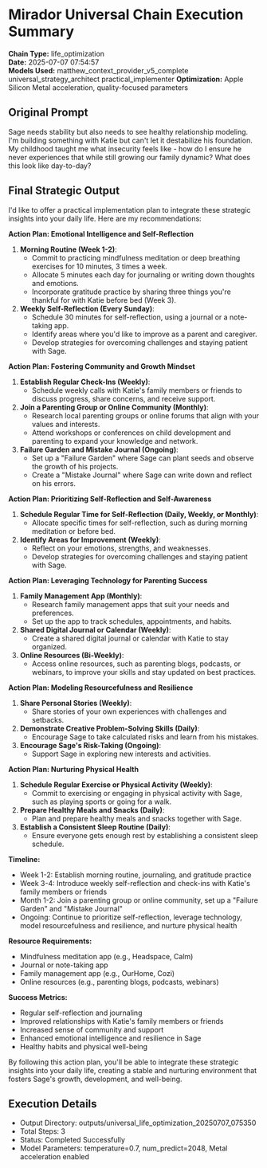 # Mirador Universal Chain Execution Summary

**Chain Type:** life_optimization  
**Date:** 2025-07-07 07:54:57  
**Models Used:** matthew_context_provider_v5_complete universal_strategy_architect practical_implementer
**Optimization:** Apple Silicon Metal acceleration, quality-focused parameters

## Original Prompt
Sage needs stability but also needs to see healthy relationship modeling. I'm building something with Katie but can't let it destabilize his foundation. My childhood taught me what 
  insecurity feels like - how do I ensure he never experiences that while still growing our family dynamic? What does this look like day-to-day?

## Final Strategic Output
I'd like to offer a practical implementation plan to integrate these strategic insights into your daily life. Here are my recommendations:

**Action Plan: Emotional Intelligence and Self-Reflection**

1. **Morning Routine (Week 1-2)**:
	* Commit to practicing mindfulness meditation or deep breathing exercises for 10 minutes, 3 times a week.
	* Allocate 5 minutes each day for journaling or writing down thoughts and emotions.
	* Incorporate gratitude practice by sharing three things you're thankful for with Katie before bed (Week 3).
2. **Weekly Self-Reflection (Every Sunday)**:
	* Schedule 30 minutes for self-reflection, using a journal or a note-taking app.
	* Identify areas where you'd like to improve as a parent and caregiver.
	* Develop strategies for overcoming challenges and staying patient with Sage.

**Action Plan: Fostering Community and Growth Mindset**

1. **Establish Regular Check-Ins (Weekly)**:
	* Schedule weekly calls with Katie's family members or friends to discuss progress, share concerns, and receive support.
2. **Join a Parenting Group or Online Community (Monthly)**:
	* Research local parenting groups or online forums that align with your values and interests.
	* Attend workshops or conferences on child development and parenting to expand your knowledge and network.
3. **Failure Garden and Mistake Journal (Ongoing)**:
	* Set up a "Failure Garden" where Sage can plant seeds and observe the growth of his projects.
	* Create a "Mistake Journal" where Sage can write down and reflect on his errors.

**Action Plan: Prioritizing Self-Reflection and Self-Awareness**

1. **Schedule Regular Time for Self-Reflection (Daily, Weekly, or Monthly)**:
	* Allocate specific times for self-reflection, such as during morning meditation or before bed.
2. **Identify Areas for Improvement (Weekly)**:
	* Reflect on your emotions, strengths, and weaknesses.
	* Develop strategies for overcoming challenges and staying patient with Sage.

**Action Plan: Leveraging Technology for Parenting Success**

1. **Family Management App (Monthly)**:
	* Research family management apps that suit your needs and preferences.
	* Set up the app to track schedules, appointments, and habits.
2. **Shared Digital Journal or Calendar (Weekly)**:
	* Create a shared digital journal or calendar with Katie to stay organized.
3. **Online Resources (Bi-Weekly)**:
	* Access online resources, such as parenting blogs, podcasts, or webinars, to improve your skills and stay updated on best practices.

**Action Plan: Modeling Resourcefulness and Resilience**

1. **Share Personal Stories (Weekly)**:
	* Share stories of your own experiences with challenges and setbacks.
2. **Demonstrate Creative Problem-Solving Skills (Daily)**:
	* Encourage Sage to take calculated risks and learn from his mistakes.
3. **Encourage Sage's Risk-Taking (Ongoing)**:
	* Support Sage in exploring new interests and activities.

**Action Plan: Nurturing Physical Health**

1. **Schedule Regular Exercise or Physical Activity (Weekly)**:
	* Commit to exercising or engaging in physical activity with Sage, such as playing sports or going for a walk.
2. **Prepare Healthy Meals and Snacks (Daily)**:
	* Plan and prepare healthy meals and snacks together with Sage.
3. **Establish a Consistent Sleep Routine (Daily)**:
	* Ensure everyone gets enough rest by establishing a consistent sleep schedule.

**Timeline:**

* Week 1-2: Establish morning routine, journaling, and gratitude practice
* Week 3-4: Introduce weekly self-reflection and check-ins with Katie's family members or friends
* Month 1-2: Join a parenting group or online community, set up a "Failure Garden" and "Mistake Journal"
* Ongoing: Continue to prioritize self-reflection, leverage technology, model resourcefulness and resilience, and nurture physical health

**Resource Requirements:**

* Mindfulness meditation app (e.g., Headspace, Calm)
* Journal or note-taking app
* Family management app (e.g., OurHome, Cozi)
* Online resources (e.g., parenting blogs, podcasts, webinars)

**Success Metrics:**

* Regular self-reflection and journaling
* Improved relationships with Katie's family members or friends
* Increased sense of community and support
* Enhanced emotional intelligence and resilience in Sage
* Healthy habits and physical well-being

By following this action plan, you'll be able to integrate these strategic insights into your daily life, creating a stable and nurturing environment that fosters Sage's growth, development, and well-being.

## Execution Details
- Output Directory: outputs/universal_life_optimization_20250707_075350
- Total Steps: 3
- Status: Completed Successfully
- Model Parameters: temperature=0.7, num_predict=2048, Metal acceleration enabled

